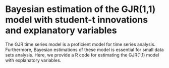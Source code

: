 # Bayesian estimation of the GJR(1,1) model with student-t innovations and explanatory variables
The GJR time series model is a proficient model for time series analysis. Furthermore, Bayesian estimations of these model is essential for small data sets analysis. Here, we provide a R code for estimating the GJR(1,1) model with explanatory variables. 
